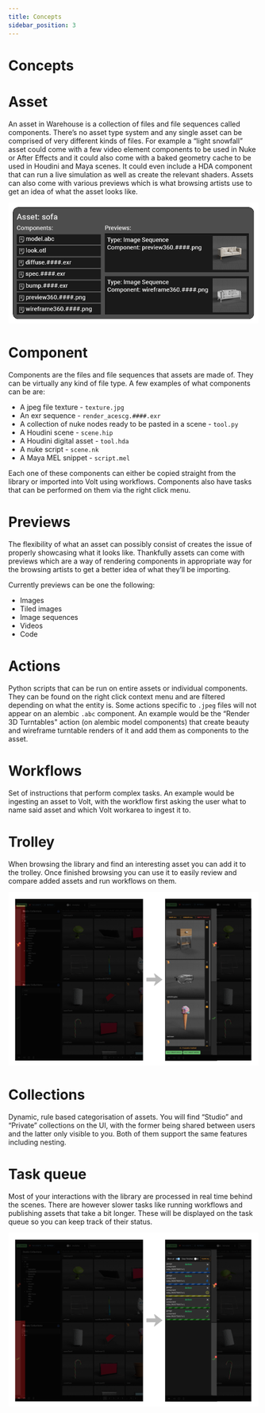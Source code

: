 ```yaml
---
title: Concepts
sidebar_position: 3
---
```


# Concepts

# Asset
An asset in Warehouse is a collection of files and file sequences called components.
There’s no asset type system and any single asset can be comprised of very different kinds of files.
For example a “light snowfall” asset could come with a few video element components to be used in Nuke or After Effects and it could also come with a baked geometry cache to be used in Houdini and Maya scenes. It could even include a HDA component that can run a live simulation as well as create the relevant shaders.
Assets can also come with various previews which is what browsing artists use to get an idea of what the asset looks like.

![asset](./assets/concepts_asset.png)

# Component
Components are the files and file sequences that assets are made of. They can be virtually any kind of file type. A few examples of what components can be are:

* A jpeg file texture - `texture.jpg`
* An exr sequence - `render_acescg.####.exr`
* A collection of nuke nodes ready to be pasted in a scene - `tool.py`
* A Houdini scene - `scene.hip`
* A Houdini digital asset - `tool.hda`
* A nuke script - `scene.nk`
* A Maya MEL snippet - `script.mel`

Each one of these components can either be copied straight from the library or imported into Volt using workflows.
Components also have tasks that can be performed on them via the right click menu.

# Previews
The flexibility of what an asset can possibly consist of creates the issue of properly showcasing what it looks like. Thankfully assets can come with previews which are a way of rendering components in appropriate way for the browsing artists to get a better idea of what they’ll be importing.

Currently previews can be one the following:
* Images
* Tiled images
* Image sequences
* Videos
* Code
<!-- * 3D views -->

# Actions
Python scripts that can be run on entire assets or individual components. They can be found on the right click context menu and are filtered depending on what the entity is. Some actions specific to `.jpeg` files will not appear on an alembic `.abc` component. An example would be the “Render 3D Turntables" action (on alembic model components) that create beauty and wireframe turntable renders of it and add them as components to the asset.

# Workflows
Set of instructions that perform complex tasks. An example would be ingesting an asset to Volt, with the workflow first asking the user what to name said asset and which Volt workarea to ingest it to.

# Trolley
When browsing the library and find an interesting asset you can add it to the trolley. Once finished browsing you can use it to easily review and compare added assets and run workflows on them.

![trolley](.assets/../assets/concepts_trolley.png)

# Collections
Dynamic, rule based categorisation of assets. You will find “Studio” and “Private” collections on the UI, with the former being shared between users and the latter only visible to you. Both of them support the same features including nesting.

# Task queue
Most of your interactions with the library are processed in real time behind the scenes. There are however slower tasks like running workflows and publishing assets that take a bit longer. These will be displayed on the task queue so you can keep track of their status.

![trolley](.assets/../assets/concepts_tasks.png)

<!-- # Web UI
Warehouse primary runs as a standalone app but you can also view it through a web browser at [URL coming soon]. This is a slightly stripped down version of the full app but can be loaded inside supported DCC or on any machine connected to the ETC network. -->
